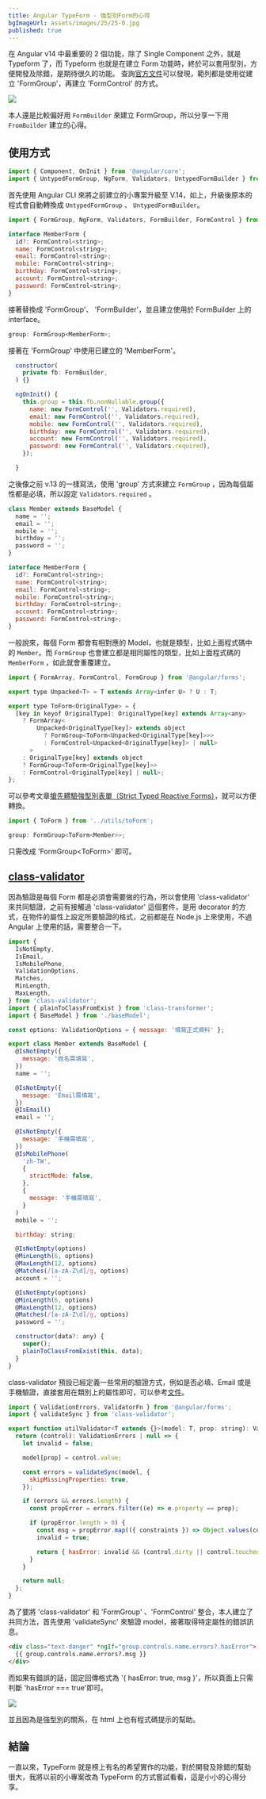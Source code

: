```yaml
---
title: Angular TypeForm - 強型別Form的心得
bgImageUrl: assets/images/25/25-0.jpg
published: true
---
```


在 Angular v14 中最重要的 2 個功能，除了 Single Component 之外，就是 Typeform 了，而 Typeform 也就是在建立 Form 功能時，終於可以套用型別，方便開發及除錯，是期待很久的功能。
查詢[官方文件](https://angular.tw/guide/typed-forms)可以發現，範列都是使用從建立 'FormGroup'，再建立 'FormControl' 的方式。

<img class="img-responsive" loading="lazy" src="assets/images/25/25-01.png">

本人還是比較偏好用 `FormBuilder` 來建立 FormGroup，所以分享一下用 `FromBuilder` 建立的心得。

## 使用方式

```javascript
import { Component, OnInit } from '@angular/core';
import { UntypedFormGroup, NgForm, Validators, UntypedFormBuilder } from '@angular/forms';
```

首先使用 Angular CLI 來將之前建立的小專案升級至 V.14，如上，升級後原本的程式會自動轉換成 `UntypedFormGroup` 、 `UntypedFormBuilder`。

```javascript
import { FormGroup, NgForm, Validators, FormBuilder, FormControl } from '@angular/forms';

interface MemberForm {
  id?: FormControl<string>;
  name: FormControl<string>;
  email: FormControl<string>;
  mobile: FormControl<string>;
  birthday: FormControl<string>;
  account: FormControl<string>;
  password: FormControl<string>;
}
```

接著替換成 'FormGroup'、 'FormBuilder'，並且建立使用於 FormBuilder 上的 interface。

```javascript
group: FormGroup<MemberForm>;
```

接著在 'FormGroup' 中使用已建立的 'MemberForm'。

```javascript
  constructor(
    private fb: FormBuilder,
  ) {}

  ngOnInit() {
    this.group = this.fb.nonNullable.group({
      name: new FormControl('', Validators.required),
      email: new FormControl('', Validators.required),
      mobile: new FormControl('', Validators.required),
      birthday: new FormControl('', Validators.required),
      account: new FormControl('', Validators.required),
      password: new FormControl('', Validators.required),
    });

  }

```

之後像之前 v.13 的一樣寫法，使用 'group' 方式來建立 `FormGroup` ，因為每個屬性都是必填，所以設定 `Validators.required` 。

```javascript
class Member extends BaseModel {
  name = '';
  email = '';
  mobile = '';
  birthday = '';
  password = '';
}

interface MemberForm {
  id?: FormControl<string>;
  name: FormControl<string>;
  email: FormControl<string>;
  mobile: FormControl<string>;
  birthday: FormControl<string>;
  account: FormControl<string>;
  password: FormControl<string>;
}
```

一般說來，每個 Form 都會有相對應的 Model，也就是類型，比如上面程式碼中的 `Member`。而 `FormGroup` 也會建立都是相同屬性的類型，比如上面程式碼的 `MemberForm` ，如此就會重覆建立。

```javascript
import { FormArray, FormControl, FormGroup } from '@angular/forms';

export type Unpacked<T> = T extends Array<infer U> ? U : T;

export type ToForm<OriginalType> = {
  [key in keyof OriginalType]: OriginalType[key] extends Array<any>
    ? FormArray<
        Unpacked<OriginalType[key]> extends object
          ? FormGroup<ToForm<Unpacked<OriginalType[key]>>>
          : FormControl<Unpacked<OriginalType[key]> | null>
      >
    : OriginalType[key] extends object
    ? FormGroup<ToForm<OriginalType[key]>>
    : FormControl<OriginalType[key] | null>;
};
```

可以參考文章[搶先體驗強型別表單（Strict Typed Reactive Forms）](https://fullstackladder.dev/blog/2022/05/15/angular-14-strict-typed-reactive-forms/)，就可以方便轉換。

```javascript
import { ToForm } from '../utils/toForm';

group: FormGroup<ToForm<Member>>;
```

只需改成 'FormGroup<ToForm<Member>>' 即可。

## [class-validator](https://github.com/typestack/class-validator)

因為驗證是每個 Form 都是必須會需要做的行為，所以會使用 'class-validator' 來共同驗證，之前有接觸過 'class-validator' 這個套件，是用 decorator 的方式，在物件的屬性上設定所要驗證的格式，之前都是在 Node.js 上來使用，不過 Angular 上使用的話，需要整合一下。

```javascript
import {
  IsNotEmpty,
  IsEmail,
  IsMobilePhone,
  ValidationOptions,
  Matches,
  MinLength,
  MaxLength,
} from 'class-validator';
import { plainToClassFromExist } from 'class-transformer';
import { BaseModel } from './baseModel';

const options: ValidationOptions = { message: '填寫正式資料' };

export class Member extends BaseModel {
  @IsNotEmpty({
    message: '姓名需填寫',
  })
  name = '';

  @IsNotEmpty({
    message: 'Email需填寫',
  })
  @IsEmail()
  email = '';

  @IsNotEmpty({
    message: '手機需填寫',
  })
  @IsMobilePhone(
    'zh-TW',
    {
      strictMode: false,
    },
    {
      message: '手機需填寫',
    }
  )
  mobile = '';

  birthday: string;

  @IsNotEmpty(options)
  @MinLength(6, options)
  @MaxLength(12, options)
  @Matches(/[a-zA-Z\d]/g, options)
  account = '';

  @IsNotEmpty(options)
  @MinLength(6, options)
  @MaxLength(12, options)
  @Matches(/[a-zA-Z\d]/g, options)
  password = '';

  constructor(data?: any) {
    super();
    plainToClassFromExist(this, data);
  }
}
```

class-validator 預設已經定義一些常用的驗證方式，例如是否必填、Email 或是手機驗證，直接套用在類別上的屬性即可，可以參考[文件](https://github.com/typestack/class-validator#validation-decorators)。

```javascript
import { ValidationErrors, ValidatorFn } from '@angular/forms';
import { validateSync } from 'class-validator';

export function utilValidator<T extends {}>(model: T, prop: string): ValidatorFn {
  return (control): ValidationErrors | null => {
    let invalid = false;

    model[prop] = control.value;

    const errors = validateSync(model, {
      skipMissingProperties: true,
    });

    if (errors && errors.length) {
      const propError = errors.filter((e) => e.property == prop);

      if (propError.length > 0) {
        const msg = propError.map(({ constraints }) => Object.values(constraints).join(', '));
        invalid = true;

        return { hasError: invalid && (control.dirty || control.touched), msg };
      }
    }

    return null;
  };
}
```

為了要將 'class-validator' 和 'FormGroup' 、'FormControl' 整合，本人建立了共同方法，首先使用 'validateSync' 來驗證 model，接著取得特定屬性的錯誤訊息。

```html
<div class="text-danger" *ngIf="group.controls.name.errors?.hasError">
  {{ group.controls.name.errors?.msg }}
</div>
```

而如果有錯誤的話，固定回傳格式為 '{ hasError: true, msg }'，所以頁面上只需判斷 'hasError === true'即可。

<img class="img-responsive" loading="lazy" src="assets/images/25/25-02.png">

並且因為是強型別的關系，在 html 上也有程式碼提示的幫助。

## 結論

一直以來，TypeForm 就是榜上有名的希望實作的功能，對於開發及除錯的幫助很大，我將以前的小專案改為 TypeForm 的方式嘗試看看，這是小小的心得分享。
